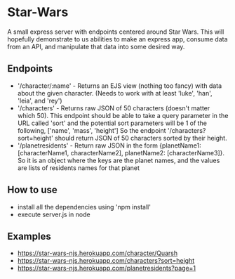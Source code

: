 # Star-Wars

A small express server with endpoints centered around Star Wars. This will hopefully demonstrate to us abilities to make an express app, consume data from an API, and manipulate that data into some desired way. 

## Endpoints
* '/character/:name' - Returns an EJS view (nothing too fancy) with data about the given character. (Needs to work with at least 'luke', 'han', 'leia', and 'rey')
* '/characters' - Returns raw JSON of 50 characters (doesn't matter which 50). This endpoint should be able to take a query parameter in the URL called 'sort' 
    and the potential sort parameters will be 1 of the following, ['name', 'mass', 'height']  So the endpoint '/characters?sort=height' should return JSON of 50 characters sorted by their height. 
* '/planetresidents' - Return raw JSON in the form {planetName1: [characterName1, characterName2], planetName2: [characterName3]}. 
    So it is an object where the keys are the planet names, and the values are lists of residents names for that planet
	
## How to use
* install all the dependencies using 'npm install'
* execute server.js in node 

## Examples

* https://star-wars-njs.herokuapp.com/character/Quarsh
* https://star-wars-njs.herokuapp.com/characters?sort=height
* https://star-wars-njs.herokuapp.com/planetresidents?page=1

